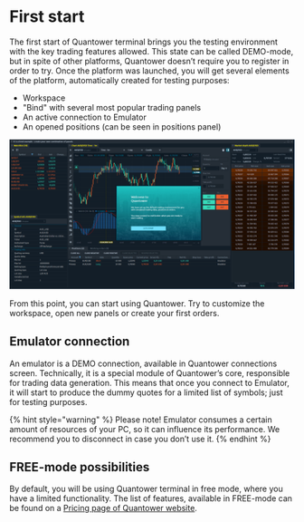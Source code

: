 # First start

The first start of Quantower terminal brings you the testing environment with the key trading features allowed. This state can be called DEMO-mode, but in spite of other platforms, Quantower doesn’t require you to register in order to try. Once the platform was launched, you will get several elements of the platform, automatically created for testing purposes: 

* Workspace
* "Bind" with several most popular trading panels
* An active connection to Emulator
* An opened positions \(can be seen in positions panel\)

![First-launch workspace](../.gitbook/assets/quantower_first_launch.png)

From this point, you can start using Quantower. Try to customize the workspace, open new panels or create your first orders.

## Emulator connection

An emulator is a DEMO connection, available in Quantower connections screen. Technically, it is a special module of Quantower’s core, responsible for trading data generation. This means that once you connect to Emulator, it will start to produce the dummy quotes for a limited list of symbols; just for testing purposes.

{% hint style="warning" %}
Please note! Emulator consumes a certain amount of resources of your PC, so it can influence its performance. We recommend you to disconnect in case you don’t use it.
{% endhint %}

## FREE-mode possibilities

By default, you will be using Quantower terminal in free mode, where you have a limited functionality. The list of features, available in FREE-mode can be found on a [Pricing page of Quantower website](https://www.quantower.com/pricing).

